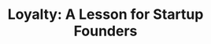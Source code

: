 ---
categories: all_articles
provider_display: "beacon.wharton.upenn.edu"
provider_name: "beacon.wharton.upenn.edu"
favicon_url: http://beacon.wharton.upenn.edu/entrepreneurship/wp-content/themes/whartonpress-2col/favicon.ico
title: "Loyalty: A Lesson for Startup Founders"
published: 2015-02-27
source: http://beacon.wharton.upenn.edu/entrepreneurship/2015/02/loyalty-a-lesson-for-startup-founders/
thumbnail: http://beacon.wharton.upenn.edu/entrepreneurship/files/2015/02/Loyalty-pic.jpg
---